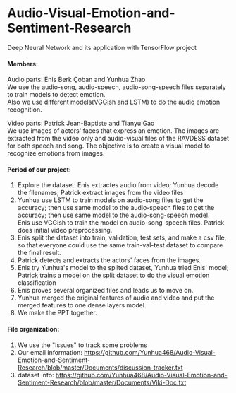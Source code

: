 # Audio-Visual-Emotion-and-Sentiment-Research
Deep Neural Network and its application with TensorFlow project

#### Members:   
Audio parts: Enis Berk Çoban and Yunhua Zhao         
             We use the audio-song, audio-speech, audio-song-speech files separately to train models to detect emotion.  
             Also we use different models(VGGish and LSTM) to do the audio emotion recognition.  

Video parts: Patrick Jean-Baptiste and Tianyu Gao  
             We use images of actors' faces that express an emotion. The images are extracted from the video only and audio-visual files              of the RAVDESS dataset for both speech and song. The objective is to create a visual model to recognize emotions                        from images.
             
#### Period of our project:  
1) Explore the dataset: Enis extractes audio from video; Yunhua decode the filenames; Patrick extract images from the video files
2) Yunhua use LSTM to train models on audio-song files to get the accuracy; then use same model to the audio-speech files to get the      accuracy; then use same model to the audio-song-speech model.  
   Enis use VGGish to train the model on audio-song-speech files.
   Patrick does initial video preprocessing.
3) Enis split the dataset into train, validation, test sets, and make a csv file, so that everyone could use the same train-val-test dataset to compare the final result.  
4) Patrick detects and extracts the actors' faces from the images.
5) Enis try Yunhua's model to the splited dataset, Yunhua tried Enis' model; Patrick trains a model on the split dataset to do the visual emotion classification  
6) Enis proves several organized files and leads us to move on.
7) Yunhua merged the original features of audio and video and put the merged features to one dense layers model.  
8) We make the PPT together.  

#### File organization:  
1) We use the "Issues" to track some problems  
2) Our email information: https://github.com/Yunhua468/Audio-Visual-Emotion-and-Sentiment-Research/blob/master/Documents/discussion_tracker.txt  
3) dataset info: https://github.com/Yunhua468/Audio-Visual-Emotion-and-Sentiment-Research/blob/master/Documents/Viki-Doc.txt  


